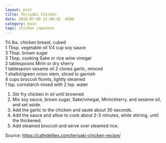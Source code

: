 ```yaml
---
layout: post
title: Teriyaki Chicken
date: 2018-07-06 21:06:02 -0500
category: main
tags: chicken japanese
---
```

<div class="wprm-recipe-ingredients-container">
<div class="wprm-recipe-ingredient-group">
  
<span class="wprm-recipe-ingredient-amount">1¼</span> lbs. <span class="wprm-recipe-ingredient-unit">chicken breast</span>, cubed  
<span class="wprm-recipe-ingredient-amount">1</span> Tbsp. <span class="wprm-recipe-ingredient-unit">vegetable oil</span><span class="wprm-recipe-ingredient-name">
</span><span class="wprm-recipe-ingredient-amount">1/4</span> <span class="wprm-recipe-ingredient-unit">cup</span><span class="wprm-recipe-ingredient-name"> soy sauce  
</span><span class="wprm-recipe-ingredient-amount">3</span> Tbsp. <span class="wprm-recipe-ingredient-name">brown sugar  
</span><span class="wprm-recipe-ingredient-amount">3</span> Tbsp. cooking Sake or rice wine vinegar  
<span class="wprm-recipe-ingredient-amount">2</span> <span class="wprm-recipe-ingredient-unit">tablespoons</span> <span class="wprm-recipe-ingredient-name">Mirin</span> <span class="wprm-recipe-ingredient-notes">or dry sherry  
</span><span class="wprm-recipe-ingredient-amount">1</span> <span class="wprm-recipe-ingredient-unit">tablespoon</span> <span class="wprm-recipe-ingredient-name">sesame oil</span><span class="wprm-recipe-ingredient-notes">
</span><span class="wprm-recipe-ingredient-amount">2</span> <span class="wprm-recipe-ingredient-unit">cloves garlic, minced  
</span><span class="wprm-recipe-ingredient-amount">1</span> <span class="wprm-recipe-ingredient-name">shallot/green onion stem,</span> <span class="wprm-recipe-ingredient-notes">sliced to garnish  
</span><span class="wprm-recipe-ingredient-amount">4</span> <span class="wprm-recipe-ingredient-unit">cups</span> <span class="wprm-recipe-ingredient-name">broccoli florets,</span> <span class="wprm-recipe-ingredient-notes">lightly steamed  
</span><span class="wprm-recipe-ingredient-amount">1</span> <span class="wprm-recipe-ingredient-unit">tsp.</span> <span class="wprm-recipe-ingredient-name">cornstarch</span> <span class="wprm-recipe-ingredient-notes">mixed with 2 tsp. water</span>
  
</div>
</div>
<ol>
 	<li>Stir fry chicken in oil until browned</li>
 	<li>Mix soy sauce, brown sugar, Sake/vinegar, Mirin/sherry, and sesame oil, and set aside.</li>
 	<li>Add the garlic to the chicken and saute about 30 seconds.</li>
 	<li>Add the sauce and allow to cook about 2-3 minutes, while stirring, until the thickened.</li>
 	<li>Add steamed broccoli and serve over steamed rice.</li>
</ol>
Source: <a href="https://cafedelites.com/teriyaki-chicken-recipe/">https://cafedelites.com/teriyaki-chicken-recipe/</a>
